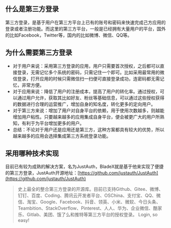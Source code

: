 ## 什么是第三方登录
第三方登录，是基于用户在第三方平台上已有的账号和密码来快速完成己方应用的登录或者注册功能。而这里的第三方平台，一般是已经拥有大量用户的平台，国外的比如Facebook，Twitter等，国内的比如微博、微信、QQ等。




## 为什么需要第三方登录
* 对于用户来说：采用第三方登录的应用，用户只需要首次授权，之后都可以直接登录，无需记忆多个系统的密码，只需记住一个即可。比如采用最常用的微信登录，打开应用的时候只需微信扫一扫便可直接登录成功，连密码都无需记忆，非常方便。
* 对于应用来说：降低了用户的注册成本，提高了用户的转化率。通过授权，可以通过用户允许，获取其比如好友、粉丝等基础信息，可以通过这些授权获得的数据进行合理的运营推广，增加自身的知名度，转化更多的定向用户。
* 对于第三方来说：增加了用户对自身平台的依赖，用于使用次数越多，则越能增加用户粘性。只要越来越多的应用集成自身平台，便会被更广大的用户所熟知，有利于为平台增加更多的用户。
* 总结：不论对于用户还是应用还是第三方，这种方案都具有较大的优势，所以越来越多的应用会选择集成第三方系统登录功能。




## 采用哪种技术实现
目前已有较为成熟的解决方案，名为JustAuth，BladeX就是基于他来实现了便捷的第三方登录，JustAuth开源地址：[https://github.com/justauth/JustAuth](https://github.com/justauth/JustAuth)
> 史上最全的整合第三方登录的开源库。目前已支持Github、Gitee、微博、钉钉、百度、Coding、腾讯云开发者平台、OSChina、支付宝、QQ、微信、淘宝、Google、Facebook、抖音、领英、小米、微软、今日头条、Teambition、StackOverflow、Pinterest、人人、华为、企业微信、酷家乐、Gitlab、美团、饿了么和推特等第三方平台的授权登录。 Login, so easy!
